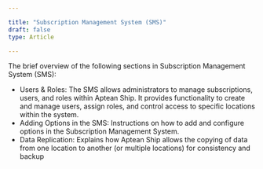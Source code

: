 ```yaml
---

title: "Subscription Management System (SMS)"
draft: false
type: Article

---
```

The brief overview of the following sections in Subscription Management System (SMS):
-   Users & Roles: The SMS allows administrators to manage subscriptions, users, and roles within Aptean Ship. It provides functionality to create and manage users, assign roles, and control access to specific locations within the system.
-   Adding Options in the SMS: Instructions on how to add and configure options in the Subscription Management System.
-   Data Replication: Explains how Aptean Ship allows the copying of data from one location to another (or multiple locations) for consistency and backup